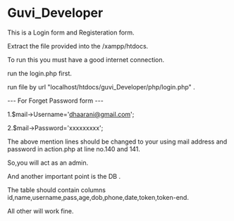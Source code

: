 # Guvi_Developer

This is a Login form and Registeration form.

Extract the file provided into the /xampp/htdocs.

To run this you must have a good internet connection.

run the login.php first.

run file by url "localhost/htdocs/guvi_Developer/php/login.php" . 

--- For Forget Password form ---

  1.$mail->Username='dhaarani@gmail.com';
  
  2.$mail->Password='xxxxxxxxx';
  
  The above mention lines should be changed to your using mail address and password in action.php at line no.140 and 141.
  
  So,you will act as an admin.
  
  And another important point is the DB .
  
  The table should contain columns id,name,username,pass,age,dob,phone,date,token,token-end. 
  
  All other will work fine.
